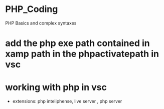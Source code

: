 # PHP_Coding
PHP Basics and complex syntaxes

# add the php exe path contained in xamp path in the phpactivatepath in vsc

# working with php in vsc
- extensions: php inteliphense, live server , php server